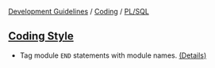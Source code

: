 [Development Guidelines](../../../README.md) / [Coding](../../../README.md#coding) / [PL/SQL](../../../README.md#coding_pl_sql)

## [Coding Style](../../../README.md#coding_pl_sql_coding_style)

- Tag module `END` statements with module names. [(Details)](doc/coding/pl_sql/coding_style/TagEND.md) <a name="TagEnd"></a>
